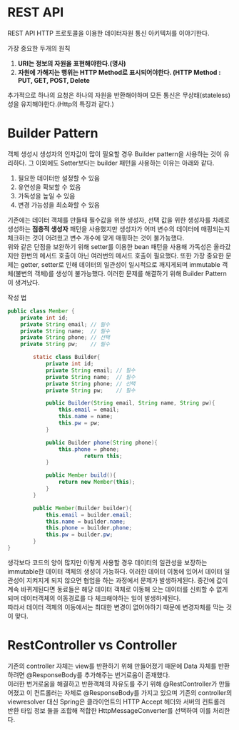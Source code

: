 # REST API
  
  
REST API
HTTP 프로토콜을 이용한 데이터자원 통신 아키텍처를 이야기한다.

가장 중요한 두개의 원칙 
1. **URI는 정보의 자원을 표현해야한다.(명사)**
2. **자원에 가해지는 행위는 HTTP Method로 표시되어야한다. (HTTP Method : PUT, GET, POST, Delete**  

  
  
추가적으로 하나의 요청은 하나의 자원을 반환해야하며 모든 통신은 무상태(stateless)성을 유지해야한다.(Http의 특징과 같다.)


# Builder Pattern
객체 생성시 생성자의 인자값이 많이 필요할 경우 Builder pattern을 사용하는 것이 유리하다.
그 이외에도 Setter보다는 builder 패턴을 사용하는 이유는 아래와 같다.

1. 필요한 데이터만 설정할 수 있음
2. 유연성을 확보할 수 있음
3. 가독성을 높일 수 있음
4. 변경 가능성을 최소화할 수 있음

기존에는 데이터 객체를 만들때 필수값을 위한 생성자, 선택 값을 위한 생성자를 차례로 생성하는 **점층적 생성자** 패턴을 사용했지만 생성자가 어떠 변수의 데이터에 매핑되는지 체크하는 것이 어려웠고 변수 개수에 맞게 
매핑하는 것이 불가능했다.  
위와 같은 단점을 보완하기 위해 setter를 이용한 bean 패턴을 사용해 가독성은 올라갔지만 한번의 메서드 호출이 아닌 여러번의 메서드 호출이 필요했다. 또한 가장 중요한 문제는 getter, setter로 인해 데이터의 일관성이
일시적으로 깨지게되며 immutable 객체(불변의 객체)를 생성이 불가능했다. 이러한 문제를 해결하기 위해 Builder Pattern이 생겨났다.

작성 법
``` java
public class Member {
    private int id;
    private String email; // 필수
    private String name;  // 필수
    private String phone; // 선택
    private String pw;    // 필수

        static class Builder{
            private int id;
            private String email; // 필수
            private String name;  // 필수
            private String phone; // 선택
            private String pw;    // 필수

            public Builder(String email, String name, String pw){
                this.email = email;
                this.name = name;
                this.pw = pw;
            }

            public Builder phone(String phone){
                this.phone = phone;
                        return this;
            }

            public Member build(){
                return new Member(this);
            }
        }

        public Member(Builder builder){
            this.email = builder.email;
            this.name = builder.name;
            this.phone = builder.phone;
            this.pw = builder.pw;
        }
}
```


생각보다 코드의 양이 많지만 이렇게 사용할 경우 데이터의 일관성을 보장하는 immutable한 데이터 객체의 생성이 가능하다.
이러한 데이터 이동에 있어서 데이터 일관성이 지켜지게 되지 않으면 협업을 하는 과정에서 문제가 발생하게된다. 중간에 값이 계속 바뀌게된다면 동료들은 해당 데이터 객체로 이동해 오는 데이터를 신뢰할 수 없게 되며
데이터객체의 이동경로를 다 체크해야하는 일이 발생하게된다.  
따라서 데이터 객체의 이동에서는 최대한 변경이 없어야하기 때문에 변경자체를 막는 것이 맞다. 

# RestController vs Controller
기존의 controller 자체는 view를 반환하기 위해 만들어졌기 때문에 Data 자체를 반환하려면 @ResponseBody를 추가해주는 번거로움이 존재했다.  
이러한 번거로움을 해결하고 반환객체의 자유도를 주기 위해 @RestController가 만들어졌고 이 컨트롤러는 자체로 @ResponseBody를 가지고 있으며 기존의 controller의 viewresolver 대신
Spring은 클라이언트의 HTTP Accept 헤더와 서버의 컨트롤러 반환 타입 정보 둘을 조합해 적합한 HttpMessageConverter를 선택하여 이를 처리한다.
